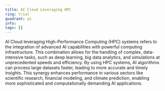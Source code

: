 ```yaml
---
title: AI Cloud Leveraging HPC
ring: trial
quadrant: ai
info:
tags: []
---
```


AI Cloud leveraging High-Performance Computing (HPC) systems refers to the integration of advanced AI capabilities with powerful computing infrastructure. This combination allows for the handling of complex, data-intensive tasks, such as deep learning, big data analytics, and simulations at unprecedented speeds and efficiency. By using HPC systems, AI algorithms can process large datasets faster, leading to more accurate and timely insights. This synergy enhances performance in various sectors like scientific research, financial modeling, and climate prediction, enabling more sophisticated and computationally demanding AI applications.
